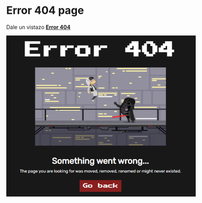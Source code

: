 <h1> Error 404 page </h1>
<p>Dale un vistazo <a href="https://fernandd0.github.io/Error404Page.github.io/"><b>Error 404</b></a></p>
<img src= "Screenshot.png" alt= "Screenshot" width="600"/>